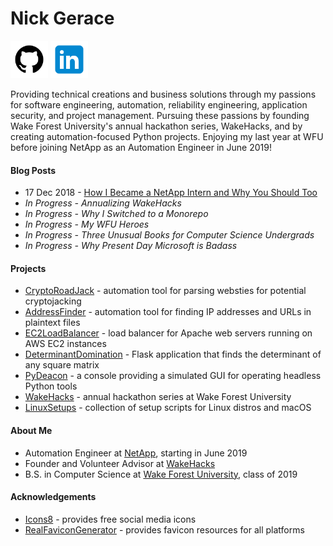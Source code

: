 # Nick Gerace

[<img src="icon_github.png" width="60"/>](https://github.com/nickgerace)
[<img src="icon_linkedin.png" width="60"/>](https://linkedin.com/in/nickgerace)

Providing technical creations and business solutions through my passions for software engineering, automation, reliability engineering, application security, and project management. Pursuing these passions by founding Wake Forest University's annual hackathon series, WakeHacks, and by creating automation-focused Python projects. Enjoying my last year at WFU before joining NetApp as an Automation Engineer in June 2019!

#### Blog Posts
- 17 Dec 2018 - [How I Became a NetApp Intern and Why You Should Too](https://www.linkedin.com/pulse/how-i-became-netapp-intern-why-you-should-too-nick-gerace-1e/)
- *In Progress - Annualizing WakeHacks*
- *In Progress - Why I Switched to a Monorepo*
- *In Progress - My WFU Heroes*
- *In Progress - Three Unusual Books for Computer Science Undergrads*
- *In Progress - Why Present Day Microsoft is Badass*

#### Projects
- [CryptoRoadJack](https://github.com/nickgerace/nickgerace/tree/master/cryptoroadjack) - automation tool for parsing websties for potential cryptojacking
- [AddressFinder](https://github.com/nickgerace/nickgerace/tree/master/addressfinder) - automation tool for finding IP addresses and URLs in plaintext files
- [EC2LoadBalancer](https://github.com/nickgerace/nickgerace/tree/master/ec2loadbalancer) - load balancer for Apache web servers running on AWS EC2 instances
- [DeterminantDomination](https://github.com/nickgerace/nickgerace/tree/master/determinantdomination) - Flask application that finds the determinant of any square matrix
- [PyDeacon](https://github.com/nickgerace/nickgerace/tree/master/pydeacon) - a console providing a simulated GUI for operating headless Python tools
- [WakeHacks](https://acm.cs.wfu.edu) - annual hackathon series at Wake Forest University
- [LinuxSetups](https://github.com/nickgerace/nickgerace/tree/master/linuxsetups) - collection of setup scripts for Linux distros and macOS

#### About Me
- Automation Engineer at [NetApp](https://www.netapp.com), starting in June 2019
- Founder and Volunteer Advisor at [WakeHacks](https://acm.cs.wfu.edu/)
- B.S. in Computer Science at [Wake Forest University](https://www.wfu.edu/), class of 2019

#### Acknowledgements
- [Icons8](https://icons8.com) - provides free social media icons
- [RealFaviconGenerator](https://realfavicongenerator.net) - provides favicon resources for all platforms
